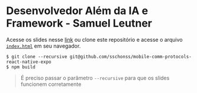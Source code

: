 # Desenvolvedor Além da IA e Framework - Samuel Leutner

Acesse os slides nesse [link](https://developer-talk-beyond-AI-and-framework.vercel.app/) ou clone este repositório e acesse o arquivo [`index.html`](./index.html) em seu navegador.

```shell
$ git clone --recursive git@github.com/sschonss/mobile-comm-protocols-react-native-expo
$ npm build
```

> É preciso passar o parâmetro `--recursive` para que os slides funcionem corretamente
